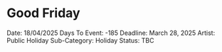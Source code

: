 # Good Friday

Date: 18/04/2025
Days To Event: -185
Deadline: March 28, 2025
Artist: Public Holiday
Sub-Category: Holiday
Status: TBC